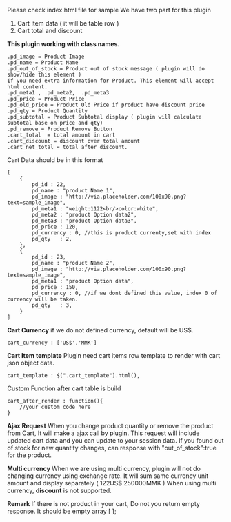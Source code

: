 Please check index.html file for sample
We have two part for this plugin
1) Cart Item data ( it will be table row )
2) Cart total and discount

**This plugin working with class names.**
```
.pd_image = Product Image
.pd_name = Product Name
.pd_out_of_stock = Product out of stock message ( plugin will do show/hide this element )
If you need extra information for Product. This element will accept html content.
.pd_meta1 , .pd_meta2,  .pd_meta3
.pd_price = Product Price
.pd_old_price = Product Old Price if product have discount price
.pd_qty = Product Quantity
.pd_subtotal = Product Subtotal display ( plugin will calculate subtotal base on price and qty)
.pd_remove = Product Remove Button
.cart_total  = total amount in cart
.cart_discount = discount over total amount
.cart_net_total = total after discount.
```

Cart Data should be in this format
```
[
	{
		pd_id : 22,
		pd_name : "product Name 1",
		pd_image : "http://via.placeholder.com/100x90.png?text=sample_image",
		pd_meta1 : "weight:1122<br/>color:white",
		pd_meta2 : "product Option data2",
		pd_meta3 : "product Option data3",
		pd_price : 120,
		pd_currency : 0, //this is product currenty,set with index
		pd_qty   : 2,
	},
	{
		pd_id : 23,
		pd_name : "product Name 2",
		pd_image : "http://via.placeholder.com/100x90.png?text=sample_image",
		pd_meta1 : "product Option data",
		pd_price : 150,
		pd_currency : 0, //if we dont defined this value, index 0 of currency will be taken.
		pd_qty   : 3,
	}
]
```

**Cart Currency**
if we do not defined currency, default will be US$.
```
cart_currency : ['US$','MMK']
```
**Cart Item template**
Plugin need cart items row template to render with cart json object data.
```
cart_template : $(".cart_template").html(),
```
Custom Function after cart table is build
```
cart_after_render : function(){
	//your custom code here
}
```
**Ajax Request**
When you change product quantity or remove the product from Cart, It will make a ajax call by plugin. This request will include updated cart data and you can update to your session data.
If you found out of stock for new quantity changes, can response with "out_of_stock":true
for the product.

**Multi currency**
When we are using multi currency, plugin will not do changing currency using exchange rate.
It will sum same currency unit amount and display separately ( 122US$  250000MMK )
When using multi currency, **discount** is not supported.

**Remark**
If there is not product in your cart, Do not you return empty response.
It should be empty array [ ];